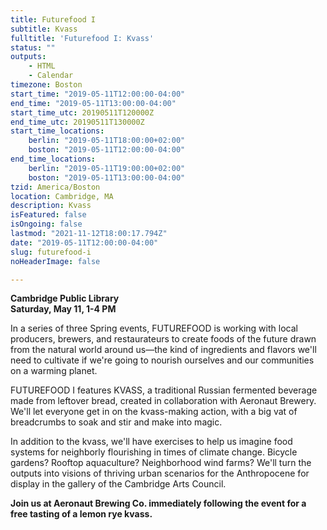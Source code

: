 ```yaml
---
title: Futurefood I
subtitle: Kvass
fulltitle: 'Futurefood I: Kvass'
status: ""
outputs:
    - HTML
    - Calendar
timezone: Boston
start_time: "2019-05-11T12:00:00-04:00"
end_time: "2019-05-11T13:00:00-04:00"
start_time_utc: 20190511T120000Z
end_time_utc: 20190511T130000Z
start_time_locations:
    berlin: "2019-05-11T18:00:00+02:00"
    boston: "2019-05-11T12:00:00-04:00"
end_time_locations:
    berlin: "2019-05-11T19:00:00+02:00"
    boston: "2019-05-11T13:00:00-04:00"
tzid: America/Boston
location: Cambridge, MA
description: Kvass
isFeatured: false
isOngoing: false
lastmod: "2021-11-12T18:00:17.794Z"
date: "2019-05-11T12:00:00-04:00"
slug: futurefood-i
noHeaderImage: false

---
```

**Cambridge Public Library<br />
Saturday, May 11, 1-4 PM**

In a series of three Spring events, FUTUREFOOD is working with local producers, brewers, and restaurateurs to create foods of the future drawn from the natural world around us—the kind of ingredients and flavors we'll need to cultivate if we're going to nourish ourselves and our communities on a warming planet.

FUTUREFOOD I features KVASS, a traditional Russian fermented beverage made from leftover bread, created in collaboration with Aeronaut Brewery. We'll let everyone get in on the  kvass-making action, with a big vat of breadcrumbs to soak and stir and make into magic. 

In addition to the kvass, we'll have exercises to help us imagine food systems for neighborly flourishing in times of climate change. Bicycle gardens? Rooftop aquaculture? Neighborhood wind farms? We'll turn the outputs into visions of thriving urban scenarios for the Anthropocene for display in the gallery of the Cambridge Arts Council.

**Join us at Aeronaut Brewing Co. immediately following the event for a free tasting of a lemon rye kvass.**